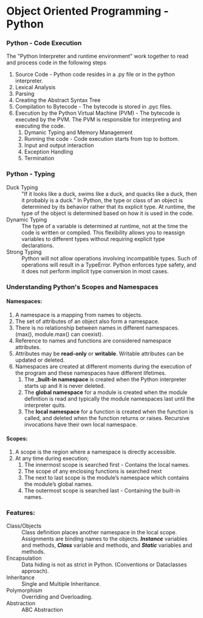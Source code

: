 # Object Oriented Programming - Python

### Python - Code Execution

The "Python Interpreter and runtime environment" work together to read and process code in the following steps

1. Source Code - Python code resides in a .py file or in the python interpreter.
2. Lexical Analysis 
3. Parsing
4. Creating the Abstract Syntax Tree 
5. Compilation to Bytecode - The bytecode is stored in .pyc files.
6. Execution by the Python Virtual Machine (PVM) - The bytecode is executed by the PVM. The PVM is responsible for interpreting and executing the code.
    1. Dymanic Typing and Memory Management
    2. Running the code - Code execution starts from top to bottom.
    3. Input and output interaction
    4. Exception Handling
    5. Termination

### Python - Typing
<dl>
    <dt>Duck Typing</dt>
    <dd>
        "If it looks like a duck, swims like a duck, and quacks like a duck, then it probably is a duck." 
        In Python, the type or class of an object is determined by its behavior rather that its explicit type. At runtime, the type of the object is determined based on how it is used in the code.
    </dd>
    <dt>Dynamic Typing</dt>
    <dd>
        The type of a variable is determined at runtime, not at the time the code is written or compiled.
        This flexibility allows you to reassign variables to different types without requiring explicit type declarations. 
    </dd>
    <dt>Strong Typing</dt>
    <dd>
        Python will not allow operations involving incompatible types. Such of operations will result in a TypeError. Python enforces type safety, and it does not perform implicit type conversion in most cases. 
    </dd>
</dl>

### Understanding Python's Scopes and Namespaces

#### Namespaces: 

1. A namespace is a mapping from names to objects.
2. The set of attributes of an object also form a namespace.
3. There is no relationship between names in different namespaces. (max(), module.max() can coexist).
4. Reference to names and functions are considered namespace attributes.
5. Attributes may be __read-only__ or __writable__. Writable attributes can be updated or deleted.
6. Namespaces are created at different moments during the execution of the program and these namespaces have different lifetimes. 
    1. The ___built-in namespace__ is created when the Python interpreter starts up and it is never deleted.
    2. The __global namespace__ for a module is created when the module definition is read and typically the module namespaces last until the interpreter quits.
    3. The __local namespace__ for a function is created when the function is called, and deleted when the function returns or raises. Recursive invocations have their own local namespace.

#### Scopes: 
1. A scope is the region where a namespace is directly accessible. 
2. At any time during execution;
    1. The innermost scope is searched first -  Contains the local names.
    2. The scope of any enclosing functions is searched next
    3. The next to last scope is the module’s namespace which contains the module’s global names.
    4. The outermost scope is searched last - Containing the built-in names.

### Features:

<dl>
    <dt>Class/Objects</dt>
    <dd>
        Class definition places another namespace in the local scope.
        Assignments are binding names to the objects.
        <em><strong>Instance</strong></em> variables and methods,
        <em><strong>Class</strong></em> variable and methods, and 
        <em><strong>Static</strong></em> variables and methods.
    </dd>
    <dt>Encapsulation</dt>
    <dd>
        Data hiding is not as strict in Python. (Conventions or Dataclasses approach).
    </dd>
    <dt>Inheritance</dt>
    <dd>
        Single and Multiple Inheritance.
    </dd>
    <dt>Polymorphism</dt>
    <dd>
        Overriding and Overloading.
    </dd>
    <dt>Abstraction</dt>
    <dd>
        ABC Abstraction
    </dd>
</dl>
